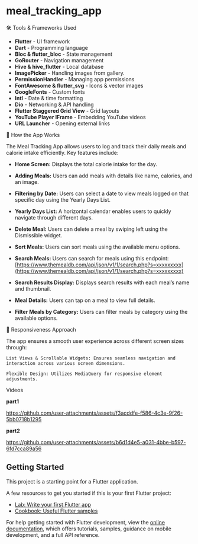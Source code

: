 # meal_tracking_app

🛠 Tools & Frameworks Used

- **Flutter** - UI framework  
- **Dart** - Programming language  
- **Bloc & flutter_bloc** - State management  
- **GoRouter** - Navigation management  
- **Hive & hive_flutter** - Local database  
- **ImagePicker** - Handling images from gallery.
- **PermissionHandler** - Managing app permissions  
- **FontAwesome & flutter_svg** - Icons & vector images  
- **GoogleFonts** - Custom fonts  
- **Intl** - Date & time formatting  
- **Dio** - Networking & API handling  
- **Flutter Staggered Grid View** - Grid layouts  
- **YouTube Player IFrame** - Embedding YouTube videos  
- **URL Launcher** - Opening external links
  

🚀 How the App Works

  The Meal Tracking App allows users to log and track their daily meals and calorie intake efficiently. Key features include:
  
  
- **Home Screen:** Displays the total calorie intake for the day.  

- **Adding Meals:** Users can add meals with details like name, calories, and an image.  

- **Filtering by Date:** Users can select a date to view meals logged on that specific day using the Yearly Days List.  

- **Yearly Days List:** A horizontal calendar enables users to quickly navigate through different days.  

- **Delete Meal:** Users can delete a meal by swiping left using the Dismissible widget.  

- **Sort Meals:** Users can sort meals using the available menu options.  

- **Search Meals:** Users can search for meals using this endpoint:  
  [https://www.themealdb.com/api/json/v1/1/search.php?s=xxxxxxxxx](https://www.themealdb.com/api/json/v1/1/search.php?s=xxxxxxxxx)  

- **Search Results Display:** Displays search results with each meal’s name and thumbnail.  

- **Meal Details:** Users can tap on a meal to view full details.  

- **Filter Meals by Category:** Users can filter meals by category using the available options.  


📱 Responsiveness Approach

The app ensures a smooth user experience across different screen sizes through:

  
    List Views & Scrollable Widgets: Ensures seamless navigation and interaction across various screen dimensions.
  
    Flexible Design: Utilizes MediaQuery for responsive element adjustments.
  

Videos

**part1**


https://github.com/user-attachments/assets/f3acddfe-f586-4c3e-9f26-5bb0718b1295

**part2**


https://github.com/user-attachments/assets/b6d1d4e5-a031-4bbe-b597-6fd7cca89a56





## Getting Started

This project is a starting point for a Flutter application.

A few resources to get you started if this is your first Flutter project:

- [Lab: Write your first Flutter app](https://docs.flutter.dev/get-started/codelab)
- [Cookbook: Useful Flutter samples](https://docs.flutter.dev/cookbook)

For help getting started with Flutter development, view the
[online documentation](https://docs.flutter.dev/), which offers tutorials,
samples, guidance on mobile development, and a full API reference.
